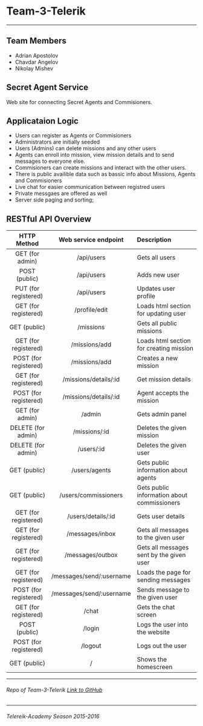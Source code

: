 # Team-3-Telerik
---

## Team Members
* Adrian Apostolov
* Chavdar Angelov
* Nikolay Mishev

## Secret Agent Service

Web site for connecting Secret Agents and Commisioners. 

## Applicataion Logic 

 -	Users can register as Agents or Commisioners
 - 	Administrators are initially seeded
 -	Users (Admins) can delete missions and any other users
 -	Agents can enroll into mission, view mission details and to send messages to everyone else. 
 -	Commisioners can create missions and interact with the other users.
 -	There is public availible data such as bassic info about Missions, Agents and Commisioners
 -	Live chat for easier communication between registred users
 -	Private messgaes are offered as well
 - Server side paging and sorting;

 ## RESTful API Overview
| HTTP Method | Web service endpoint | Description |
|:----------:|:-----------:|:-------------|
|GET (for admin) | /api/users | Gets all users |
|POST (public) | /api/users | Adds new user 
|PUT (for registered)| /api/users | Updates user profile |
|GET (for registered)| /profile/edit | Loads html section for updating user|
|GET (public)|/missions|Gets all public missions|
|GET (for registered)|/missions/add|Loads html section for creating mission|
|POST (for registered)|/missions/add|Creates a new mission|
|GET (for registered)|/missions/details/:id|Get mission details|
|POST (for registered)|/missions/details/:id|Agent accepts the mission|
|GET (for admin)|/admin|Gets admin panel|
|DELETE (for admin)|/missions/:id|Deletes the given mission|
|DELETE (for admin)|/users/:id|Deletes the given user|
|GET (public)|/users/agents|Gets public information about agents|
|GET (public)|/users/commissioners|Gets public information about commissioners|
|GET (for registered)|/users/details/:id|Gets user details|
|GET (for registered)|/messages/inbox|Gets all messages to the given user|
|GET (for registered)|/messages/outbox|Gets all messages sent by the given user|
|GET (for registered)|/messages/send/:username|Loads the page for sending messages|
|POST (for registered)|/messages/send/:username|Sends message to the given user|
|GET (for registered)|/chat|Gets the chat screen|
|POST (public) |/login|Logs the user into the website|
|POST (for registered)|/logout|Logs out the user|
|GET (public) |/ |Shows the homescreen|

- - - - 

###### Repo of Team-3-Telerik [Link to GitHub](https://github.com/Team-3-Telerik/SecretAgentService)

- - - -

###### Telereik-Academy Season 2015-2016 
